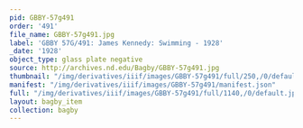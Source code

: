 ```yaml
---
pid: GBBY-57g491
order: '491'
file_name: GBBY-57g491.jpg
label: 'GBBY 57G/491: James Kennedy: Swimming - 1928'
_date: '1928'
object_type: glass plate negative
source: http://archives.nd.edu/Bagby/GBBY-57g491.jpg
thumbnail: "/img/derivatives/iiif/images/GBBY-57g491/full/250,/0/default.jpg"
manifest: "/img/derivatives/iiif/images/GBBY-57g491/manifest.json"
full: "/img/derivatives/iiif/images/GBBY-57g491/full/1140,/0/default.jpg"
layout: bagby_item
collection: bagby
---
```

